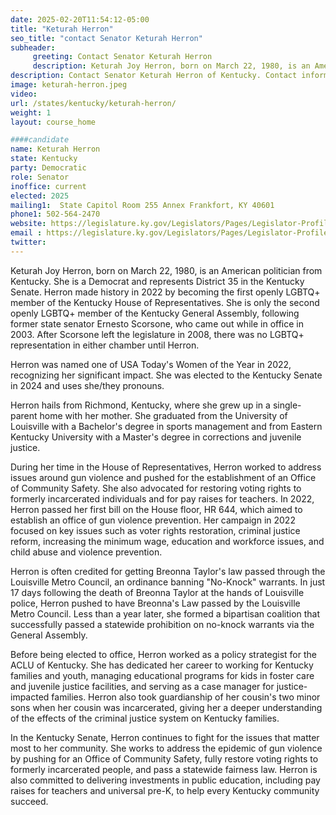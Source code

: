 ```yaml
---
date: 2025-02-20T11:54:12-05:00
title: "Keturah Herron"
seo_title: "contact Senator Keturah Herron"
subheader:
     greeting: Contact Senator Keturah Herron
     description: Keturah Joy Herron, born on March 22, 1980, is an American politician from Kentucky. She is a Democrat and represents District 35 in the Kentucky Senate.
description: Contact Senator Keturah Herron of Kentucky. Contact information for Keturah Herron includes email address, phone number, and mailing address.
image: keturah-herron.jpeg
video:
url: /states/kentucky/keturah-herron/
weight: 1
layout: course_home

####candidate
name: Keturah Herron
state: Kentucky
party: Democratic
role: Senator
inoffice: current
elected: 2025
mailing1:  State Capitol Room 255 Annex Frankfort, KY 40601
phone1: 502-564-2470
website: https://legislature.ky.gov/Legislators/Pages/Legislator-Profile.aspx?DistrictNumber=135/
email : https://legislature.ky.gov/Legislators/Pages/Legislator-Profile.aspx?DistrictNumber=135/
twitter: 
---
```

Keturah Joy Herron, born on March 22, 1980, is an American politician from Kentucky. She is a Democrat and represents District 35 in the Kentucky Senate. Herron made history in 2022 by becoming the first openly LGBTQ+ member of the Kentucky House of Representatives. She is only the second openly LGBTQ+ member of the Kentucky General Assembly, following former state senator Ernesto Scorsone, who came out while in office in 2003. After Scorsone left the legislature in 2008, there was no LGBTQ+ representation in either chamber until Herron.

Herron was named one of USA Today's Women of the Year in 2022, recognizing her significant impact. She was elected to the Kentucky Senate in 2024 and uses she/they pronouns.

Herron hails from Richmond, Kentucky, where she grew up in a single-parent home with her mother. She graduated from the University of Louisville with a Bachelor's degree in sports management and from Eastern Kentucky University with a Master's degree in corrections and juvenile justice.

During her time in the House of Representatives, Herron worked to address issues around gun violence and pushed for the establishment of an Office of Community Safety. She also advocated for restoring voting rights to formerly incarcerated individuals and for pay raises for teachers. In 2022, Herron passed her first bill on the House floor, HR 644, which aimed to establish an office of gun violence prevention. Her campaign in 2022 focused on key issues such as voter rights restoration, criminal justice reform, increasing the minimum wage, education and workforce issues, and child abuse and violence prevention.

Herron is often credited for getting Breonna Taylor's law passed through the Louisville Metro Council, an ordinance banning "No-Knock" warrants. In just 17 days following the death of Breonna Taylor at the hands of Louisville police, Herron pushed to have Breonna's Law passed by the Louisville Metro Council. Less than a year later, she formed a bipartisan coalition that successfully passed a statewide prohibition on no-knock warrants via the General Assembly.

Before being elected to office, Herron worked as a policy strategist for the ACLU of Kentucky. She has dedicated her career to working for Kentucky families and youth, managing educational programs for kids in foster care and juvenile justice facilities, and serving as a case manager for justice-impacted families. Herron also took guardianship of her cousin's two minor sons when her cousin was incarcerated, giving her a deeper understanding of the effects of the criminal justice system on Kentucky families.

In the Kentucky Senate, Herron continues to fight for the issues that matter most to her community. She works to address the epidemic of gun violence by pushing for an Office of Community Safety, fully restore voting rights to formerly incarcerated people, and pass a statewide fairness law. Herron is also committed to delivering investments in public education, including pay raises for teachers and universal pre-K, to help every Kentucky community succeed.
